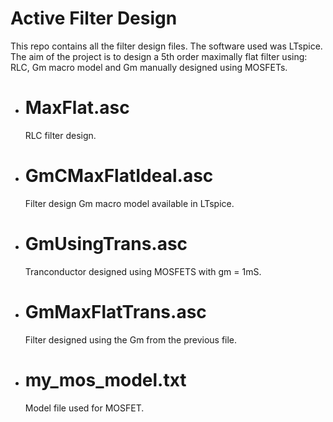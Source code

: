 # Active Filter Design

This repo contains all the filter design files. The software used was LTspice. The aim of the project is to design a 5th order maximally flat filter using: RLC, Gm macro model and Gm manually designed using MOSFETs.

  - # MaxFlat.asc
    RLC filter design.

  - # GmCMaxFlatIdeal.asc
    Filter design Gm macro model available in LTspice.

  - # GmUsingTrans.asc
    Tranconductor designed using MOSFETS with gm = 1mS.
 
  - # GmMaxFlatTrans.asc
    Filter designed using the Gm from the previous file. 
  
  - # my_mos_model.txt
    Model file used for MOSFET.